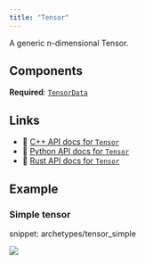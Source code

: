 ```yaml
---
title: "Tensor"
---
```


A generic n-dimensional Tensor.

## Components

**Required**: [`TensorData`](../components/tensor_data.md)

## Links
 * 🌊 [C++ API docs for `Tensor`](https://ref.rerun.io/docs/cpp/stable/structrerun_1_1archetypes_1_1Tensor.html)
 * 🐍 [Python API docs for `Tensor`](https://ref.rerun.io/docs/python/stable/common/archetypes#rerun.archetypes.Tensor)
 * 🦀 [Rust API docs for `Tensor`](https://docs.rs/rerun/latest/rerun/archetypes/struct.Tensor.html)

## Example

### Simple tensor

snippet: archetypes/tensor_simple

<picture data-inline-viewer="snippets/tensor_simple">
  <source media="(max-width: 480px)" srcset="https://static.rerun.io/tensor_simple/baacb07712f7b706e3c80e696f70616c6c20b367/480w.png">
  <source media="(max-width: 768px)" srcset="https://static.rerun.io/tensor_simple/baacb07712f7b706e3c80e696f70616c6c20b367/768w.png">
  <source media="(max-width: 1024px)" srcset="https://static.rerun.io/tensor_simple/baacb07712f7b706e3c80e696f70616c6c20b367/1024w.png">
  <source media="(max-width: 1200px)" srcset="https://static.rerun.io/tensor_simple/baacb07712f7b706e3c80e696f70616c6c20b367/1200w.png">
  <img src="https://static.rerun.io/tensor_simple/baacb07712f7b706e3c80e696f70616c6c20b367/full.png">
</picture>

